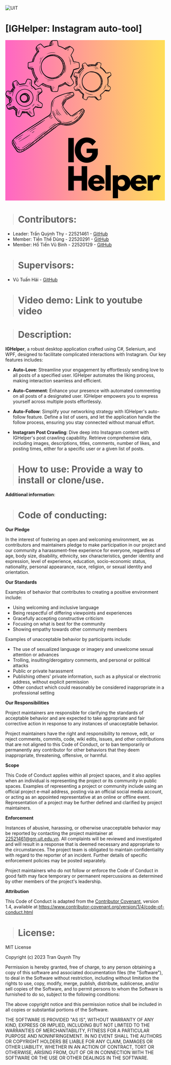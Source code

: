 ![UIT](https://img.shields.io/badge/from-UIT%20VNUHCM-blue?style=for-the-badge&link=https%3A%2F%2Fwww.uit.edu.vn%2F)

# [IGHelper: Instagram auto-tool]

![IGHelper.png](https://github.com/dungtthe/IT008-Instagram/blob/master/logo.png?raw=true)

> # Contributors:

- Leader: Trần Quỳnh Thy - 22521461 - [GitHub](https://github.com/tqthy)
- Member: Tiền Thế Dũng - 22520291 - [GitHub](https://github.com/dungtthe)
- Member: Hồ Tiến Vũ Bình - 22520129 - [GitHub](https://github.com/VuBinhVL)

> # Supervisors:

- Vũ Tuấn Hải - [GitHub](https://github.com/vutuanhai237)

> # Video demo: Link to youtube video

> # Description:
**IGHelper**, a robust desktop application crafted using C#, Selenium, and WPF, designed to facilitate complicated interactions with Instagram. Our key features includes:

- **Auto-Love**: Streamline your engagement by effortlessly sending love to all posts of a specified user. IGHelper automates the liking process, making interaction seamless and efficient.

- **Auto-Comment**: Enhance your presence with automated commenting on all posts of a designated user. IGHelper empowers you to express yourself across multiple posts effortlessly.

- **Auto-Follow**: Simplify your networking strategy with IGHelper's auto-follow feature. Define a list of users, and let the application handle the follow process, ensuring you stay connected without manual effort.

- **Instagram Post Crawling**: Dive deep into Instagram content with IGHelper's post crawling capability. Retrieve comprehensive data, including images, descriptions, titles, comments, number of likes, and posting times, either for a specific user or a given list of posts.

> # How to use: Provide a way to install or clone/use.

**Additional information**: 

> # Code of conducting:

**Our Pledge**

In the interest of fostering an open and welcoming environment, we as contributors and maintainers pledge to make participation in our project and our community a harassment-free experience for everyone, regardless of age, body size, disability, ethnicity, sex characteristics, gender identity and expression, level of experience, education, socio-economic status, nationality, personal appearance, race, religion, or sexual identity and orientation.

**Our Standards**

Examples of behavior that contributes to creating a positive environment include:

* Using welcoming and inclusive language
* Being respectful of differing viewpoints and experiences
* Gracefully accepting constructive criticism
* Focusing on what is best for the community
* Showing empathy towards other community members

Examples of unacceptable behavior by participants include:

* The use of sexualized language or imagery and unwelcome sexual attention or advances
* Trolling, insulting/derogatory comments, and personal or political attacks
* Public or private harassment
* Publishing others' private information, such as a physical or electronic address, without explicit permission
* Other conduct which could reasonably be considered inappropriate in a professional setting

**Our Responsibilities**

Project maintainers are responsible for clarifying the standards of acceptable behavior and are expected to take appropriate and fair corrective action in response to any instances of unacceptable behavior.

Project maintainers have the right and responsibility to remove, edit, or reject comments, commits, code, wiki edits, issues, and other contributions that are not aligned to this Code of Conduct, or to ban temporarily or permanently any contributor for other behaviors that they deem inappropriate, threatening, offensive, or harmful.

**Scope**

This Code of Conduct applies within all project spaces, and it also applies when an individual is representing the project or its community in public spaces. Examples of representing a project or community include using an official project e-mail address, posting via an official social media account, or acting as an appointed representative at an online or offline event. Representation of a project may be further defined and clarified by project maintainers.

**Enforcement**

Instances of abusive, harassing, or otherwise unacceptable behavior may be reported by contacting the project maintainer at 22521461@gm.uit.edu.vn. All complaints will be reviewed and investigated and will result in a response that is deemed necessary and appropriate to the circumstances. The project team is obligated to maintain confidentiality with regard to the reporter of an incident. Further details of specific enforcement policies may be posted separately.

Project maintainers who do not follow or enforce the Code of Conduct in good faith may face temporary or permanent repercussions as determined by other members of the project's leadership.

**Attribution**

This Code of Conduct is adapted from the [Contributor Covenant](https://www.contributor-covenant.org), version 1.4, available at <https://www.contributor-covenant.org/version/1/4/code-of-conduct.html>

> # License:
MIT License

Copyright (c) 2023 Tran Quynh Thy

Permission is hereby granted, free of charge, to any person obtaining a copy
of this software and associated documentation files (the "Software"), to deal
in the Software without restriction, including without limitation the rights
to use, copy, modify, merge, publish, distribute, sublicense, and/or sell
copies of the Software, and to permit persons to whom the Software is
furnished to do so, subject to the following conditions:

The above copyright notice and this permission notice shall be included in all
copies or substantial portions of the Software.

THE SOFTWARE IS PROVIDED "AS IS", WITHOUT WARRANTY OF ANY KIND, EXPRESS OR
IMPLIED, INCLUDING BUT NOT LIMITED TO THE WARRANTIES OF MERCHANTABILITY,
FITNESS FOR A PARTICULAR PURPOSE AND NONINFRINGEMENT. IN NO EVENT SHALL THE
AUTHORS OR COPYRIGHT HOLDERS BE LIABLE FOR ANY CLAIM, DAMAGES OR OTHER
LIABILITY, WHETHER IN AN ACTION OF CONTRACT, TORT OR OTHERWISE, ARISING FROM,
OUT OF OR IN CONNECTION WITH THE SOFTWARE OR THE USE OR OTHER DEALINGS IN THE
SOFTWARE.

